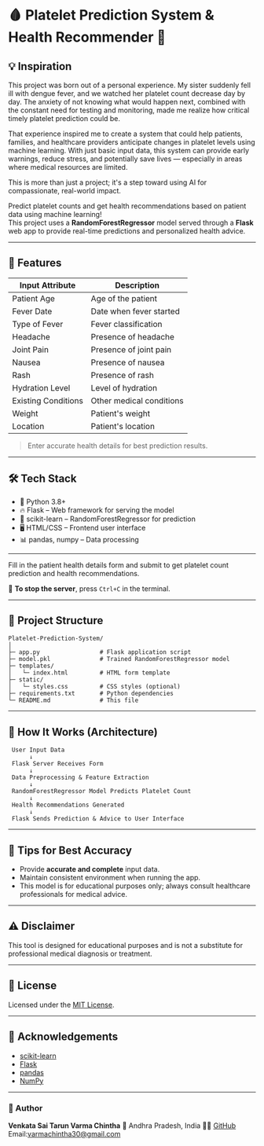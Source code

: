 # 🩸 Platelet Prediction System & Health Recommender 💉

## 💡 Inspiration

This project was born out of a personal experience. My sister suddenly fell ill with dengue fever, and we watched her platelet count decrease day by day. The anxiety of not knowing what would happen next, combined with the constant need for testing and monitoring, made me realize how critical timely platelet prediction could be.

That experience inspired me to create a system that could help patients, families, and healthcare providers anticipate changes in platelet levels using machine learning. With just basic input data, this system can provide early warnings, reduce stress, and potentially save lives — especially in areas where medical resources are limited.

This is more than just a project; it's a step toward using AI for compassionate, real-world impact.


Predict platelet counts and get health recommendations based on patient data using machine learning!  
This project uses a **RandomForestRegressor** model served through a **Flask** web app to provide real-time predictions and personalized health advice.

---

## 🧠 Features

| Input Attribute           | Description                |
| ------------------------- | --------------------------|
| Patient Age               | Age of the patient         |
| Fever Date                | Date when fever started    |
| Type of Fever             | Fever classification       |
| Headache                  | Presence of headache       |
| Joint Pain                | Presence of joint pain     |
| Nausea                   | Presence of nausea          |
| Rash                     | Presence of rash            |
| Hydration Level           | Level of hydration         |
| Existing Conditions       | Other medical conditions   |
| Weight                   | Patient's weight           |
| Location                 | Patient's location          |

> Enter accurate health details for best prediction results.

---

## 🛠 Tech Stack

* 🐍 Python 3.8+  
* 🔥 Flask – Web framework for serving the model  
* 🌲 scikit-learn – RandomForestRegressor for prediction  
* 🖥️ HTML/CSS – Frontend user interface  
* 📊 pandas, numpy – Data processing  

---


Fill in the patient health details form and submit to get platelet count prediction and health recommendations.

📌 **To stop the server**, press `Ctrl+C` in the terminal.

---

## 📂 Project Structure

```
Platelet-Prediction-System/
│
├─ app.py                 # Flask application script
├─ model.pkl              # Trained RandomForestRegressor model
├─ templates/
│   └─ index.html         # HTML form template
├─ static/
│   └─ styles.css         # CSS styles (optional)
├─ requirements.txt       # Python dependencies
└─ README.md              # This file
```

---

## 📸 How It Works (Architecture)

```plaintext
 User Input Data
      ↓
 Flask Server Receives Form
      ↓
 Data Preprocessing & Feature Extraction
      ↓
 RandomForestRegressor Model Predicts Platelet Count
      ↓
 Health Recommendations Generated
      ↓
 Flask Sends Prediction & Advice to User Interface
```

---

## 🥮 Tips for Best Accuracy

* Provide **accurate and complete** input data.
* Maintain consistent environment when running the app.
* This model is for educational purposes only; always consult healthcare professionals for medical advice.
---

## ⚠️ Disclaimer

This tool is designed for educational purposes and is not a substitute for professional medical diagnosis or treatment.

---

## 📄 License

Licensed under the [MIT License](LICENSE).

---

## 🤝 Acknowledgements

* [scikit-learn](https://scikit-learn.org/stable/)
* [Flask](https://flask.palletsprojects.com/)
* [pandas](https://pandas.pydata.org/)
* [NumPy](https://numpy.org/)

---

### 🔗 Author

**Venkata Sai Tarun Varma Chintha**
📍 Andhra Pradesh, India
👨‍💻 [GitHub](https://github.com/Tarunvarma07) Email:varmachintha30@gmail.com

```
